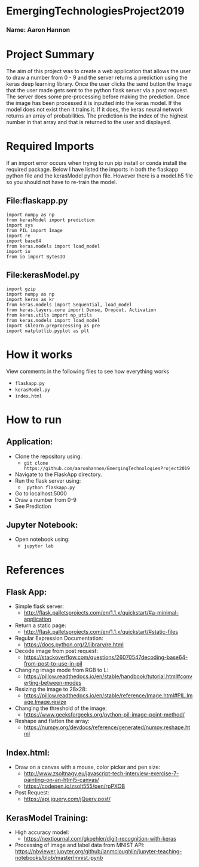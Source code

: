 # EmergingTechnologiesProject2019
### Name: Aaron Hannon

# Project Summary
The aim of this project was to create a web application that allows the user to draw a number from 0 - 9 and the server returns a prediction using the keras deep learning library. Once the user clicks the send button the Image that the user made gets sent to the python flask server via a post request. The server does some pre-processing before making the prediction. Once the image has been processed it is inputted into the keras model. If the model does not exist then it trains it. If it does, the keras neural network returns an array of probabilities. The prediction is the index of the highest number in that array and that is returned to the user and displayed.

# Required Imports

If an import error occurs when trying to run pip install or conda install the required package. Below I have listed the imports in both the flaskapp python file and the kerasModel python file. However there is a model.h5 file so you should not have to re-train the model.

## File:flaskapp.py

``` from flask import Flask, json, jsonify, render_template, request
import numpy as np
from kerasModel import prediction
import sys
from PIL import Image
import re
import base64
from keras.models import load_model
import io
from io import BytesIO
```

## File:kerasModel.py
```
import gzip
import numpy as np
import keras as kr
from keras.models import Sequential, load_model
from keras.layers.core import Dense, Dropout, Activation
from keras.utils import np_utils
from keras.models import load_model
import sklearn.preprocessing as pre
import matplotlib.pyplot as plt
```
# How it works
View comments in the following files to see how everything works
- ```flaskapp.py```
- ```kerasModel.py```
- ```index.html```

# How to run
## Application:
- Clone the repository using: 
    - ``` git clone https://github.com/aaronhannon/EmergingTechnologiesProject2019 ```
- Navigate to the FlaskApp directory.
- Run the flask server using:
    - ``` python flaskapp.py```
- Go to localhost:5000
- Draw a number from 0-9
- See Prediction


## Jupyter Notebook: 
- Open notebook using:
    - ``` jupyter lab ```


# References
## Flask App:
- Simple flask server:
    - http://flask.palletsprojects.com/en/1.1.x/quickstart/#a-minimal-application
- Return a static page:
    - http://flask.palletsprojects.com/en/1.1.x/quickstart/#static-files
- Regular Expression Documentation:
    - https://docs.python.org/2/library/re.html
- Decode image from post request:
    - https://stackoverflow.com/questions/26070547decoding-base64-from-post-to-use-in-pil
- Changing image mode from RGB to L:
    - https://pillow.readthedocs.io/en/stable/handbook/tutorial.html#converting-between-modes
- Resizing the image to 28x28:
    - https://pillow.readthedocs.io/en/stable/reference/Image.html#PIL.Image.Image.resize
- Changing the threshold of the image:
    - https://www.geeksforgeeks.org/python-pil-image-point-method/
- Reshape and flatten the array:
    - https://numpy.org/devdocs/reference/generated/numpy.reshape.html

## Index.html:
- Draw on a canvas with a mouse, color picker and pen size:
    - http://www.zsoltnagy.eu/javascript-tech-interview-exercise-7-painting-on-an-html5-canvas/
    - https://codepen.io/zsolt555/pen/rpPXOB
- Post Request: 
    - https://api.jquery.com/jQuery.post/

## KerasModel Training:
- High accuracy model:
    - https://nextjournal.com/gkoehler/digit-recognition-with-keras
- Processing of image and label data from MNIST API:
    https://nbviewer.jupyter.org/github/ianmcloughlin/jupyter-teaching-notebooks/blob/master/mnist.ipynb
